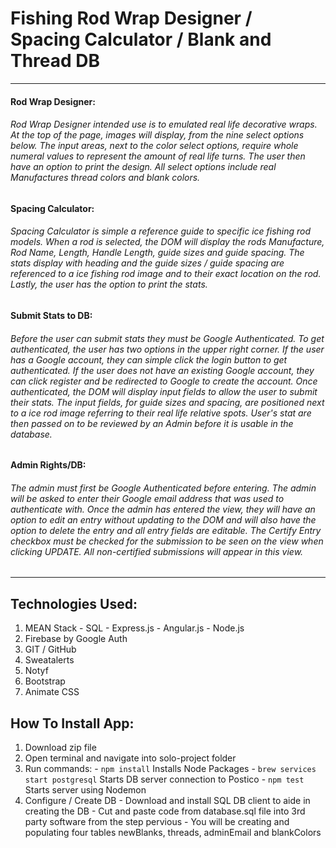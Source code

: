 
# Fishing Rod Wrap Designer / Spacing Calculator / Blank and Thread DB

---

#### Rod Wrap Designer:

###### Rod Wrap Designer intended use is to emulated real life decorative wraps.  At the top of the page, images will display, from the nine select options below.  The input areas, next to the color select options, require whole numeral values to represent the amount of real life turns.  The user then have an option to print the design.  All select options include real Manufactures thread colors and blank colors.

#### Spacing Calculator:

###### Spacing Calculator is simple a reference guide to specific ice fishing rod models.  When a rod is selected, the DOM will display the rods Manufacture, Rod Name, Length, Handle Length, guide sizes and guide spacing.  The stats display with heading and the guide sizes / guide spacing are referenced to a ice fishing rod image and to their exact location on the rod.  Lastly, the user has the option to print the stats.

#### Submit Stats to DB:

###### Before the user can submit stats they must be Google Authenticated. To get authenticated, the user has two options in the upper right corner.  If the user has a Google account, they can simple click the login button to get authenticated.  If the user does not have an existing Google account, they can click register and be redirected to Google to create the account.  Once authenticated, the DOM will display input fields to allow the user to submit their stats.  The input fields, for guide sizes and spacing, are positioned next to a ice rod image referring to their real life relative spots.  User's stat are then passed on to be reviewed by an Admin before it is usable in the database.

#### Admin Rights/DB:

###### The admin must first be Google Authenticated before entering.  The admin will be asked to enter their Google email address that was used to authenticate with.  Once the admin has entered the view, they will have an option to edit an entry without updating to the DOM and will also have the option to delete the entry and all entry fields are editable. The Certify Entry checkbox must be checked for the submission to be seen on the view when clicking UPDATE.  All non-certified submissions will appear in this view.  

---

## Technologies Used:
  1. MEAN Stack
    - SQL
    - Express.js
    - Angular.js
    - Node.js
  2. Firebase by Google Auth
  3. GIT / GitHub
  4. Sweatalerts
  5. Notyf
  6. Bootstrap
  7. Animate CSS

## How To Install App:
  1. Download zip file
  2. Open terminal and navigate into solo-project folder
  3. Run commands:
    - ``` npm install ``` Installs Node Packages
    - ``` brew services start postgresql ``` Starts DB server connection to Postico
    - ``` npm test ``` Starts server using Nodemon
  4. Configure / Create DB
    - Download and install SQL DB client to aide in creating the DB
    - Cut and paste code from database.sql file into 3rd party software from the step pervious
    - You will be creating and populating four tables newBlanks, threads, adminEmail and blankColors
